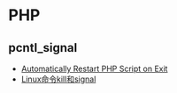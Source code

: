 # PHP

## pcntl_signal

- [Automatically Restart PHP Script on Exit](https://stackoverflow.com/questions/9798438/automatically-restart-php-script-on-exit)
- [Linux命令kill和signal](http://www.cnblogs.com/itech/archive/2012/03/05/2380794.html)